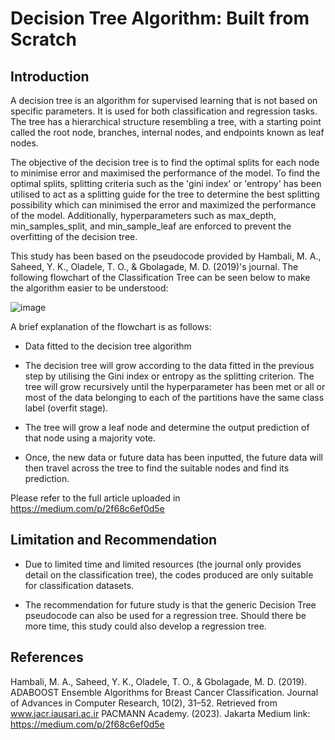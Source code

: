 # Decision Tree Algorithm: Built from Scratch

## Introduction

A decision tree is an algorithm for supervised learning that is not based on specific parameters. It is used for both classification and regression tasks. The tree has a hierarchical structure resembling a tree, with a starting point called the root node, branches, internal nodes, and endpoints known as leaf nodes.

The objective of the decision tree is to find the optimal splits for each node to minimise error and maximised the performance of the model. To find the optimal splits, splitting criteria such as the 'gini index' or 'entropy' has been utilised to act as a splitting guide for the tree to determine the best splitting possibility which can minimised the error and maximized the performance of the model. Additionally, hyperparameters such as max_depth, min_samples_split, and min_sample_leaf are enforced to prevent the overfitting of the decision tree.

This study has been based on the pseudocode provided by Hambali, M. A., Saheed, Y. K., Oladele, T. O., & Gbolagade, M. D. (2019)'s journal. The following flowchart of the Classification Tree can be seen below to make the algorithm easier to be understood:

![image](https://github.com/JordanCahya/decision_tree_algorithm/assets/115296804/ddc37ff2-9568-4662-aa8d-28beb01a3582)

A brief explanation of the flowchart is as follows:

- Data fitted to the decision tree algorithm

- The decision tree will grow according to the data fitted in the previous step by utilising the Gini index or entropy as the splitting criterion. The tree will grow recursively until the hyperparameter has been met or all or most of the data belonging to each of the partitions have the same class label (overfit stage).

- The tree will grow a leaf node and determine the output prediction of that node using a majority vote.

- Once, the new data or future data has been inputted, the future data will then travel across the tree to find the suitable nodes and find its prediction.

Please refer to the full article uploaded in https://medium.com/p/2f68c6ef0d5e

## Limitation and Recommendation

- Due to limited time and limited resources (the journal only provides detail on the classification tree), the codes produced are only suitable for classification datasets.

- The recommendation for future study is that the generic Decision Tree pseudocode can also be used for a regression tree. Should there be more time, this study could also develop a regression tree.

## References

Hambali, M. A., Saheed, Y. K., Oladele, T. O., & Gbolagade, M. D. (2019). ADABOOST Ensemble Algorithms for Breast Cancer Classification. Journal of Advances in Computer Research, 10(2), 31–52. Retrieved from www.jacr.iausari.ac.ir
PACMANN Academy. (2023). Jakarta
Medium link: https://medium.com/p/2f68c6ef0d5e
